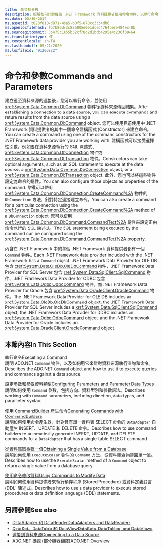 ```yaml
---
title: 命令和參數
description: 瞭解如何針對每個 .NET Framework 資料提供者使用命令物件，以執行命令並從資料來源傳回結果。
ms.date: 03/30/2017
ms.assetid: b623f810-d871-49a5-b0f5-078cc3c34db6
ms.openlocfilehash: fb7b86dc3c826805e0e1dcec4764be2e484ec40b
ms.sourcegitcommit: 5b475c1855b32cf78d2d1bbb4295e4c236f39464
ms.translationtype: MT
ms.contentlocale: zh-TW
ms.lasthandoff: 09/24/2020
ms.locfileid: "91203822"
---
```

# <a name="commands-and-parameters"></a><span data-ttu-id="2afd9-103">命令和參數</span><span class="sxs-lookup"><span data-stu-id="2afd9-103">Commands and Parameters</span></span>

<span data-ttu-id="2afd9-104">建立連至資料來源的連接後，您可以執行命令，並使用 <xref:System.Data.Common.DbCommand> 物件從資料來源傳回結果。</span><span class="sxs-lookup"><span data-stu-id="2afd9-104">After establishing a connection to a data source, you can execute commands and return results from the data source using a <xref:System.Data.Common.DbCommand> object.</span></span> <span data-ttu-id="2afd9-105">您可以使用目前使用中 .NET Framework 資料提供者的其中一個命令建構函式 (Constructor) 來建立命令。</span><span class="sxs-lookup"><span data-stu-id="2afd9-105">You can create a command using one of the command constructors for the .NET Framework data provider you are working with.</span></span> <span data-ttu-id="2afd9-106">建構函式可以接受選擇性引數，例如要在資料來源執行的 SQL 陳述式、<xref:System.Data.Common.DbConnection> 物件或 <xref:System.Data.Common.DbTransaction> 物件。</span><span class="sxs-lookup"><span data-stu-id="2afd9-106">Constructors can take optional arguments, such as an SQL statement to execute at the data source, a <xref:System.Data.Common.DbConnection> object, or a <xref:System.Data.Common.DbTransaction> object.</span></span> <span data-ttu-id="2afd9-107">此外，您也可以將這些物件設定為命令的屬性。</span><span class="sxs-lookup"><span data-stu-id="2afd9-107">You can also configure those objects as properties of the command.</span></span> <span data-ttu-id="2afd9-108">您還可以使用 <xref:System.Data.Common.DbConnection.CreateCommand%2A> 物件的 `DbConnection` 方法，針對特定連接建立命令。</span><span class="sxs-lookup"><span data-stu-id="2afd9-108">You can also create a command for a particular connection using the <xref:System.Data.Common.DbConnection.CreateCommand%2A> method of a `DbConnection` object.</span></span> <span data-ttu-id="2afd9-109">您可以使用 <xref:System.Data.Common.DbCommand.CommandText%2A> 屬性來設定正由命令執行的 SQL 陳述式。</span><span class="sxs-lookup"><span data-stu-id="2afd9-109">The SQL statement being executed by the command can be configured using the <xref:System.Data.Common.DbCommand.CommandText%2A> property.</span></span>  
  
 <span data-ttu-id="2afd9-110">內含在 .NET Framework 中的每個 .NET Framework 資料提供者都有一個 `Command` 物件。</span><span class="sxs-lookup"><span data-stu-id="2afd9-110">Each .NET Framework data provider included with the .NET Framework has a `Command` object.</span></span> <span data-ttu-id="2afd9-111">.NET Framework Data Provider for OLE DB 包含 <xref:System.Data.OleDb.OleDbCommand> 物件、.NET Framework Data Provider for SQL Server 包含 <xref:System.Data.SqlClient.SqlCommand> 物件、.NET Framework Data Provider for ODBC 包含 <xref:System.Data.Odbc.OdbcCommand> 物件，而 .NET Framework Data Provider for Oracle 包含 <xref:System.Data.OracleClient.OracleCommand> 物件。</span><span class="sxs-lookup"><span data-stu-id="2afd9-111">The .NET Framework Data Provider for OLE DB includes an <xref:System.Data.OleDb.OleDbCommand> object, the .NET Framework Data Provider for SQL Server includes a <xref:System.Data.SqlClient.SqlCommand> object, the .NET Framework Data Provider for ODBC includes an <xref:System.Data.Odbc.OdbcCommand> object, and the .NET Framework Data Provider for Oracle includes an <xref:System.Data.OracleClient.OracleCommand> object.</span></span>  
  
## <a name="in-this-section"></a><span data-ttu-id="2afd9-112">本節內容</span><span class="sxs-lookup"><span data-stu-id="2afd9-112">In This Section</span></span>  

 [<span data-ttu-id="2afd9-113">執行命令</span><span class="sxs-lookup"><span data-stu-id="2afd9-113">Executing a Command</span></span>](executing-a-command.md)  
 <span data-ttu-id="2afd9-114">說明 ADO.NET `Command` 物件，以及如何用它來針對資料來源執行查詢和命令。</span><span class="sxs-lookup"><span data-stu-id="2afd9-114">Describes the ADO.NET `Command` object and how to use it to execute queries and commands against a data source.</span></span>  
  
 [<span data-ttu-id="2afd9-115">設定參數和參數資料類型</span><span class="sxs-lookup"><span data-stu-id="2afd9-115">Configuring Parameters and Parameter Data Types</span></span>](configuring-parameters-and-parameter-data-types.md)  
 <span data-ttu-id="2afd9-116">說明如何使用 `Command` 參數，包括方向、資料型別和參數語法。</span><span class="sxs-lookup"><span data-stu-id="2afd9-116">Describes working with `Command` parameters, including direction, data types, and parameter syntax.</span></span>  
  
 [<span data-ttu-id="2afd9-117">使用 CommandBuilder 產生命令</span><span class="sxs-lookup"><span data-stu-id="2afd9-117">Generating Commands with CommandBuilders</span></span>](generating-commands-with-commandbuilders.md)  
 <span data-ttu-id="2afd9-118">說明如何使用命令產生器，針對具有單一資料表 SELECT 命令的 `DataAdapter` 自動產生 INSERT、UPDATE 和 DELETE 命令。</span><span class="sxs-lookup"><span data-stu-id="2afd9-118">Describes how to use command builders to automatically generate INSERT, UPDATE, and DELETE commands for a `DataAdapter` that has a single-table SELECT command.</span></span>  
  
 [<span data-ttu-id="2afd9-119">從資料庫取得單一值</span><span class="sxs-lookup"><span data-stu-id="2afd9-119">Obtaining a Single Value from a Database</span></span>](obtaining-a-single-value-from-a-database.md)  
 <span data-ttu-id="2afd9-120">說明如何使用 `ExecuteScalar` 物件的 `Command` 方法，從資料庫查詢傳回單一值。</span><span class="sxs-lookup"><span data-stu-id="2afd9-120">Describes how to use the `ExecuteScalar` method of a `Command` object to return a single value from a database query.</span></span>  
  
 [<span data-ttu-id="2afd9-121">使用命令修改資料</span><span class="sxs-lookup"><span data-stu-id="2afd9-121">Using Commands to Modify Data</span></span>](using-commands-to-modify-data.md)  
 <span data-ttu-id="2afd9-122">說明如何使用資料提供者來執行預存程序 (Stored Procedure) 或資料定義語言 (DDL) 陳述式。</span><span class="sxs-lookup"><span data-stu-id="2afd9-122">Describes how to use a data provider to execute stored procedures or data definition language (DDL) statements.</span></span>  
  
## <a name="see-also"></a><span data-ttu-id="2afd9-123">另請參閱</span><span class="sxs-lookup"><span data-stu-id="2afd9-123">See also</span></span>

- [<span data-ttu-id="2afd9-124">DataAdapter 和 DataReader</span><span class="sxs-lookup"><span data-stu-id="2afd9-124">DataAdapters and DataReaders</span></span>](dataadapters-and-datareaders.md)
- [<span data-ttu-id="2afd9-125">DataSet、DataTable 和 DataView</span><span class="sxs-lookup"><span data-stu-id="2afd9-125">DataSets, DataTables, and DataViews</span></span>](./dataset-datatable-dataview/index.md)
- [<span data-ttu-id="2afd9-126">連接到資料來源</span><span class="sxs-lookup"><span data-stu-id="2afd9-126">Connecting to a Data Source</span></span>](connecting-to-a-data-source.md)
- <span data-ttu-id="2afd9-127">[ADO.NET 概觀](ado-net-overview.md) \(部分機器翻譯\)</span><span class="sxs-lookup"><span data-stu-id="2afd9-127">[ADO.NET Overview](ado-net-overview.md)</span></span>
